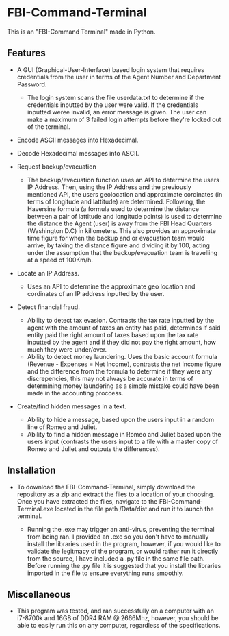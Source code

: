# FBI-Command-Terminal
This is an "FBI-Command Terminal" made in Python. 

## Features
* A GUI (Graphical-User-Interface) based login system that requires credentials from the user in terms of the Agent Number and Department Password.  
  * The login system scans the file userdata.txt to determine if the credentials inputted by the user were valid. If the credentials inputted weree invalid, an error message is given. The user can make a maximum of 3 failed login attempts before they're locked out of the terminal.

* Encode ASCII messages into Hexadecimal. 
* Decode Hexadecimal messages into ASCII. 
* Request backup/evacuation
  * The backup/evacuation function uses an API to determine the users IP Address. Then, using the IP Address and the previously mentioned API, the users geolocation and approximate cordinates (in terms of longitude and lattitude) are determined. Following, the Haversine formula (a formula used to determine the distance between a pair of lattitude and longitude points) is used to determine the distance the Agent (user) is away from the FBI Head Quarters (Washington D.C) in killometers. This also provides an approximate time figure for when the backup and or evacuation team would arrive, by taking the distance figure and dividing it by 100, acting under the assumption that the backup/evacuation team is travelling at a speed of 100Km/h. 
  
* Locate an IP Address. 
  * Uses an API to determine the approximate geo location and cordinates of an IP address inputted by the user.  
* Detect financial fraud. 
  * Ability to detect tax evasion. Contrasts the tax rate inputted by the agent with the amount of taxes an entity has paid, determines if said entity paid the right amount of taxes based upon the tax rate inputted by the agent and if they did not pay the right amount, how much they were under/over. 
  * Ability to detect money laundering. Uses the basic account formula (Revenue - Expenses = Net Income), contrasts the net income figure and the difference from the formula to determine if they were any discrepencies, this may not always be accurate in terms of determining money laundering as a simple mistake could have been made in the accounting proccess. 
* Create/find hidden messages in a text.
  * Ability to hide a message, based upon the users input in a random line of Romeo and Juliet. 
  * Ability to find a hidden message in Romeo and Juliet based upon the users input (contrasts the users input to a file with a master copy of Romeo and Juliet and outputs the differences). 
  

## Installation
* To download the FBI-Command-Terminal, simply download the repository as a zip and extract the files to a location of your choosing. Once you have extracted the files, navigate to the FBI-Command-Terminal.exe located in the file path /Data/dist and run it to launch the terminal.

  * Running the .exe may trigger an anti-virus, preventing the terminal from being ran. I provided an .exe so you don't have to manually install the libraries used in the program, however, if you would like to validate the legitmacy of the program, or would rather run it directly from the source, I have included a .py file in the same file path. Before running the .py file it is suggested that you install the libraries imported in the file to ensure everything runs smoothly. 
  
## Miscellaneous
* This program was tested, and ran successfully on a computer with an i7-8700k and 16GB of DDR4 RAM @ 2666Mhz, however, you should be able to easily run this on any computer, regardless of the specifications.

